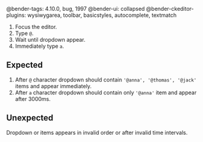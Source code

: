 @bender-tags: 4.10.0, bug, 1997
@bender-ui: collapsed
@bender-ckeditor-plugins: wysiwygarea, toolbar, basicstyles, autocomplete, textmatch

1. Focus the editor.
1. Type `@`.
1. Wait until dropdown appear.
1. Immediately type `a`.

## Expected

1. After `@` character dropdown should contain `'@anna', '@thomas', '@jack'` items and appear immediately.
1. After `a` character dropdown should contain only `'@anna'` item and appear after 3000ms.

## Unexpected

Dropdown or items appears in invalid order or after invalid time intervals.
